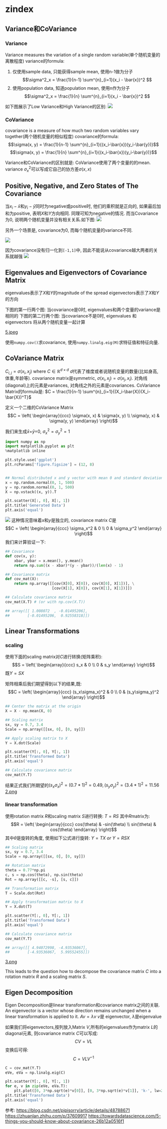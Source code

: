 # zindex

## Variance和CoVariance

### Variance
Variance measures the variation of a single random variable(单个随机变量的离散程度)
variance的formula:
1. 仅使用sample data, 只能获得sample mean, 使用n-1做为分子
$$\sigma^2_x = \frac{1}{n-1} \sum^{n}_{i=1}(x_i - \bar{x})^2 $$
2. 使用population data, 知道population mean, 使用n作为分子
$$\sigma^2_x = \frac{1}{n} \sum^{n}_{i=1}(x_i - \bar{x})^2 $$

如下图展示了Low Variance和High Variance的区别:
![](./covariance/1.jpeg)


### CoVariance
covariance is a measure of how much two random variables vary together(两个随机变量的相似程度)
covariance的formula:
$$\sigma(x, y) = \frac{1}{n-1} \sum^{n}_{i=1}{(x_i-\bar{x})(y_i-\bar{y})}$$
$$\sigma(x, y) = \frac{1}{n} \sum^{n}_{i=1}{(x_i-\bar{x})(y_i-\bar{y})}$$

Variance和CoVariance的区别就是: CoVariance使用了两个变量的的mean.
variance $\sigma_x^2$可以写成它自己的协方差$\sigma(x, x)$


## Positive, Negative, and Zero States of The Covariance
当$x_i-\bar{x}$和$y_i-\bar{y}$同时为negative或positive时, 他们的乘积就是正向的, 如果最后加和为positive, 表明$X$和$Y$方向相同. 同理可知为negative的情况.
而当Covariance为0, 说明两个随机变量并没有相关关系.如下图:
![](./covariance/2.jpeg)

另外一个场景是, covariance为0, 而每个随机变量的variance不同.

![](./covariance/3.jpeg)

因为covariance没有归一化到`[-1,1]`中, 因此不能说从covariance越大两者的关系就越强
![](./covariance/4.jpeg)



## Eigenvalues and Eigenvectors of Covariance Matrix
eigenvalues表示了$X$和$Y$的magnitude of the spread
eigenvectors表示了$X$和$Y$的方向


下图的第一行两个图: 当covariance是0时, eigenvalues和两个变量的variance是相同的
下图的第二行两个图: 当covariance不是0时, eigenvalues 和 eigenvectors 将从两个随机变量一起计算

[5.jpeg](5.jpeg)

使用`numpy.cov()`求covariance, 使用`numpy.linalg.eig(M)`求特征值和特征向量.





## CoVariance Matrix

$C_{i,j} = \sigma(x_i, x_j)$ where $C \in \mathbb{R}^{d \times d}$ $d$代表了维度或者说随机变量的数量(比如身高,体重,年龄等).
covariance matrix是symmetric, $\sigma(x_i, x_j) = \sigma(x_j, x_i)$.
对角线(diagonal)上的元素是variances, 对角线之外的元素是covariances.
CoVariance Matrix的formula是:
$C = \frac{1}{n-1} \sum^{n}_{i=1}{(X_i-\bar{X})(X_i-\bar{X})^T}$

定义一个二维的CoVariance Matrix
$$C = \left( \begin{array}{ccc}
\sigma(x, x) & \sigma(x, y) \\
\sigma(y, x) & \sigma(y, y) \end{array} \right)$$

我们来生成$\bar{x}$=$\bar{y}$=0, $\sigma^2_x = \sigma^2_y = 1$

```python
import numpy as np
import matplotlib.pyplot as plt
%matplotlib inline

plt.style.use('ggplot')
plt.rcParams['figure.figsize'] = (12, 8)


## Normal distributed x and y vector with mean 0 and standard deviation 1
x = np.random.normal(0, 1, 500)
y = np.random.normal(0, 1, 500)
X = np.vstack((x, y)).T

plt.scatter(X[:, 0], X[:, 1])
plt.title('Generated Data')
plt.axis('equal')
```
![](./covariance/1.png)
这种情况意味着$x$和$y$是独立的, covariance matrix $C$是
$$C = \left( \begin{array}{ccc}
\sigma_x^2 & 0 \\
0 & \sigma_y^2 \end{array} \right)$$
我们来计算验证一下:
```python
## Covariance
def cov(x, y):
    xbar, ybar = x.mean(), y.mean()
    return np.sum((x - xbar)*(y - ybar))/(len(x) - 1)

## Covariance matrix
def cov_mat(X):
    return np.array([[cov(X[0], X[0]), cov(X[0], X[1])], \
                     [cov(X[1], X[0]), cov(X[1], X[1])]])

## Calculate covariance matrix 
cov_mat(X.T) # (or with np.cov(X.T))

## array([[ 1.008072  , -0.01495206],
##        [-0.01495206,  0.92558318]])
```

## Linear Transformations

### scaling
使用下面的scaling matrix对$C$进行转换(矩阵乘积):
$$S = \left( \begin{array}{ccc}
s_x & 0 \\
0 & s_y \end{array} \right)$$
既$Y=SX$


矩阵相乘后我们期望得到以下的结果,既:
$$C = \left( \begin{array}{ccc}
(s_x\sigma_x)^2 & 0 \\
0 & (s_y\sigma_y)^2 \end{array} \right)$$



```python
## Center the matrix at the origin
X = X - np.mean(X, 0)

## Scaling matrix
sx, sy = 0.7, 3.4
Scale = np.array([[sx, 0], [0, sy]])

## Apply scaling matrix to X
Y = X.dot(Scale)

plt.scatter(Y[:, 0], Y[:, 1])
plt.title('Transformed Data')
plt.axis('equal')

## Calculate covariance matrix
cov_mat(Y.T)
```
结果正式我们所期望的$(s_x\sigma_x)^2=(0.7*1)^2=0.49,(s_y\sigma_y)^2=(3.4*1)^2=11.56$
[2.png](2.png)

### linear transformation
使用rotation matrix $R$和scaling matrix $S$进行转换:
$T=RS$
其中$R$matrix为:
$$R = \left( \begin{array}{ccc}
cos(\theta) & -sin(\theta) \\
sin(\theta) & cos(\theta) \end{array} \right)$$
其中$\theta$是旋转的角度, 使用如下公式进行旋转:
$Y=TX\ or\ Y=RSX$

```python
## Scaling matrix
sx, sy = 0.7, 3.4
Scale = np.array([[sx, 0], [0, sy]])

## Rotation matrix
theta = 0.77*np.pi
c, s = np.cos(theta), np.sin(theta)
Rot = np.array([[c, -s], [s, c]])

## Transformation matrix
T = Scale.dot(Rot)

## Apply transformation matrix to X
Y = X.dot(T)

plt.scatter(Y[:, 0], Y[:, 1])
plt.title('Transformed Data')
plt.axis('equal')

## Calculate covariance matrix
cov_mat(Y.T)

## array([[ 4.94072998, -4.93536067],
##        [-4.93536067,  5.99552455]])
```
[3.png](3.png)

This leads to the question how to decompose the covariance matrix $C$ into a rotation matrix $R$ and a scaling matrix $S$.



## Eigen Decomposition
Eigen Decomposition是linear transformation和covariance matrix之间的关联.
An eigenvector is a vector whose direction remains unchanged when a linear transformation is applied to it.
$Av=\lambda v$
$v$是 eigenvector, $\lambda$是eigenvalue

如果我们将eigenvectors,按列放入Matrix $V$,所有的eigenvalues作为matrix $L$的diagonal元素, 则covariance matrix $C$可以写成:
$$CV = VL$$
变换后可得:
$$C = VLV^{-1}$$


```python
C = cov_mat(Y.T)
eVe, eVa = np.linalg.eig(C)

plt.scatter(Y[:, 0], Y[:, 1])
for e, v in zip(eVe, eVa.T):
    plt.plot([0, 3*np.sqrt(e)*v[0]], [0, 3*np.sqrt(e)*v[1]], 'k-', lw=2)
plt.title('Transformed Data')
plt.axis('equal')
```



参考:
https://blog.csdn.net/pipisorry/article/details/48788671
https://zhuanlan.zhihu.com/p/37609917
https://towardsdatascience.com/5-things-you-should-know-about-covariance-26b12a0516f1
